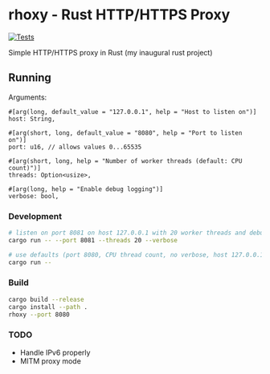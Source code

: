 # rhoxy - Rust HTTP/HTTPS Proxy
[![Tests](https://github.com/JoshCap20/rhoxy/actions/workflows/rust.yml/badge.svg)](https://github.com/JoshCap20/rhoxy/actions/workflows/rust.yml)

Simple HTTP/HTTPS proxy in Rust (my inaugural rust project)

## Running

Arguments:

```
#[arg(long, default_value = "127.0.0.1", help = "Host to listen on")]
host: String,

#[arg(short, long, default_value = "8080", help = "Port to listen on")]
port: u16, // allows values 0...65535

#[arg(short, long, help = "Number of worker threads (default: CPU count)")]
threads: Option<usize>,

#[arg(long, help = "Enable debug logging")]
verbose: bool,
```

### Development

```bash
# listen on port 8081 on host 127.0.0.1 with 20 worker threads and debug logging
cargo run -- --port 8081 --threads 20 --verbose

# use defaults (port 8080, CPU thread count, no verbose, host 127.0.0.1)
cargo run --
```

### Build

```bash
cargo build --release
cargo install --path .
rhoxy --port 8080
```

### TODO
- Handle IPv6 properly
- MITM proxy mode
